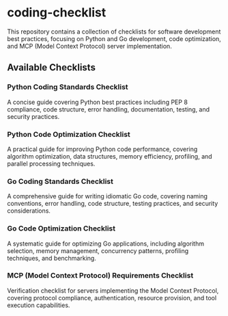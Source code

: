 # coding-checklist

This repository contains a collection of checklists for software development best practices, focusing on Python and Go development, code optimization, and MCP (Model Context Protocol) server implementation.

## Available Checklists

### Python Coding Standards Checklist

A concise guide covering Python best practices including PEP 8 compliance, code structure, error handling, documentation, testing, and security practices.

### Python Code Optimization Checklist

A practical guide for improving Python code performance, covering algorithm optimization, data structures, memory efficiency, profiling, and parallel processing techniques.

### Go Coding Standards Checklist

A comprehensive guide for writing idiomatic Go code, covering naming conventions, error handling, code structure, testing practices, and security considerations.

### Go Code Optimization Checklist

A systematic guide for optimizing Go applications, including algorithm selection, memory management, concurrency patterns, profiling techniques, and benchmarking.

### MCP (Model Context Protocol) Requirements Checklist

Verification checklist for servers implementing the Model Context Protocol, covering protocol compliance, authentication, resource provision, and tool execution capabilities.